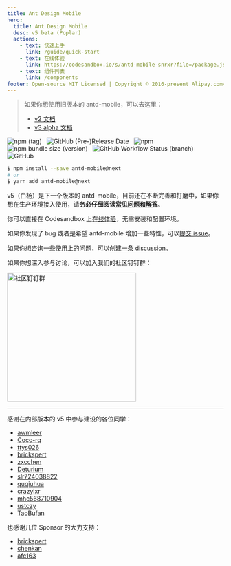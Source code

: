 ```yaml
---
title: Ant Design Mobile
hero:
  title: Ant Design Mobile
  desc: v5 beta (Poplar)
  actions:
    - text: 快速上手
      link: /guide/quick-start
    - text: 在线体验
      link: https://codesandbox.io/s/antd-mobile-snrxr?file=/package.json
    - text: 组件列表
      link: /components
footer: Open-source MIT Licensed | Copyright © 2016-present Alipay.com<br />Powered by [dumi](https://d.umijs.org)
---
```


> 如果你想使用旧版本的 antd-mobile，可以去这里：
>
> - [v2 文档](https://mobile.ant.design)
> - [v3 alpha 文档](https://antd-mobile-v3.surge.sh)

![npm (tag)](https://img.shields.io/npm/v/antd-mobile/next)
&nbsp;
![GitHub (Pre-)Release Date](https://img.shields.io/github/release-date-pre/ant-design/ant-design-mobile)
&nbsp;
![npm](https://img.shields.io/npm/dw/antd-mobile-v5-count)
&nbsp;
![npm bundle size (version)](https://img.shields.io/bundlephobia/min/antd-mobile/next)
&nbsp;
![GitHub Workflow Status (branch)](https://img.shields.io/github/workflow/status/ant-design/ant-design-mobile/Check/v5)
&nbsp;
![GitHub](https://img.shields.io/github/license/ant-design/ant-design-mobile)

```bash
$ npm install --save antd-mobile@next
# or
$ yarn add antd-mobile@next
```

v5（白杨）是下一个版本的 antd-mobile，目前还在不断完善和打磨中，如果你想在生产环境接入使用，请**务必仔细阅读[常见问题和解答](/guide/faq)**。

你可以直接在 Codesandbox 上[在线体验](https://codesandbox.io/s/antd-mobile-snrxr?file=/package.json)，无需安装和配置环境。

如果你发现了 bug 或者是希望 antd-mobile 增加一些特性，可以[提交 issue](https://github.com/ant-design/ant-design-mobile/issues/new)。

如果你想咨询一些使用上的问题，可以[创建一条 discussion](https://github.com/ant-design/ant-design-mobile/discussions)。

如果你想深入参与讨论，可以加入我们的社区钉钉群：

<img src="https://gw.alipayobjects.com/mdn/rms_25513e/afts/img/A*8G6wSrrp1DoAAAAAAAAAAAAAARQnAQ" alt="社区钉钉群" width="300"></img>

---

感谢在内部版本的 v5 中参与建设的各位同学：

- [awmleer](https://github.com/awmleer)
- [Coco-rq](https://github.com/coco-rq)
- [ttys026](https://github.com/ttys026)
- [brickspert](https://github.com/brickspert)
- [zxcchen](https://github.com/zxcchen)
- [Deturium](https://github.com/deturium)
- [slr724038822](https://github.com/slr724038822)
- [quqiuhua](https://github.com/quqiuhua)
- [crazylxr](https://github.com/crazylxr)
- [mhc568710904](https://github.com/mhc568710904)
- [ustczy](https://github.com/ustczy)
- [TaoBufan](https://github.com/taobufan)

也感谢几位 Sponsor 的大力支持：

- [brickspert](https://github.com/brickspert)
- [chenkan](https://github.com/chenkan)
- [afc163](https://github.com/afc163)
